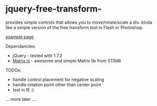 jquery-free-transform-
======================

provides simple controls that allows you to move/rotate/scale a div. kinda like a simple version of the free transform tool in Flash or Photoshop.

[example page](http://greenethumb.com/github/jquery-free-transform/example/)

Dependancies:
  - jQuery - tested with 1.7.2
  - [Matrix.js](https://github.com/STRd6/matrix.js "awesome and simple Matrix lib from STRd6") - awesome and simple Matrix lib from STRd6

TODOs:
  - handle control placement for negative scaling
  - handle rotation point other than center point
  - test in IE :)

... more later ....